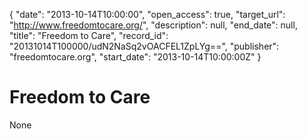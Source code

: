 {
  "date": "2013-10-14T10:00:00", 
  "open_access": true, 
  "target_url": "http://www.freedomtocare.org/", 
  "description": null, 
  "end_date": null, 
  "title": "Freedom to Care", 
  "record_id": "20131014T100000/udN2NaSq2vOACFEL1ZpLYg==", 
  "publisher": "freedomtocare.org", 
  "start_date": "2013-10-14T10:00:00Z"
}

# Freedom to Care

None
